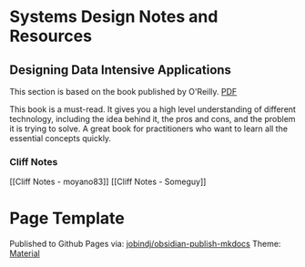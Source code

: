 # Systems Design Notes and Resources

## Designing Data Intensive Applications

This section is based on the book published by O'Reilly. [PDF](https://github.com/jeffrey-xiao/papers/blob/master/textbooks/designing-data-intensive-applications.pdf)

This book is a must-read. It gives you a high level understanding of different technology, including the idea behind it, the pros and cons, and the problem it is trying to solve. A great book for practitioners who want to learn all the essential concepts quickly.

### Cliff Notes
[[Cliff Notes - moyano83]] [[Cliff Notes - Someguy]]


# Page Template

Published to Github Pages via: [jobindj/obsidian-publish-mkdocs](https://github.com/jobindj/obsidian-publish-mkdocs)
Theme: [Material](https://squidfunk.github.io/mkdocs-material/setup/changing-the-colors/)